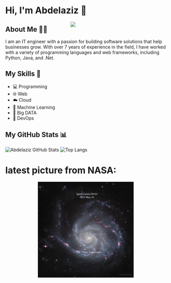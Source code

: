 # Hi, I'm Abdelaziz 👋

<img align="right" src="https://avatars.githubusercontent.com/u/60048840?v=4" width="300"/>

## About Me 👨‍💻

I am an IT engineer with a passion for building software solutions that help businesses grow. With over 7 years of experience in the field, I have worked with a variety of programming languages and web frameworks, including Python, Java, and .Net.

## My Skills 🚀

- 💻 Programming
- 🌐 Web
- ☁️ Cloud
- 🤖 Machine Learning
- 💾 Big DATA
- 🚀 DevOps

## My GitHub Stats 📊

![Abdelaziz GitHub Stats](https://github-readme-stats.vercel.app/api?username=MrAbdelaziz&show_icons=true&theme=radical)
![Top Langs](https://github-readme-stats.vercel.app/api/top-langs/?username=MrAbdelaziz&layout=compact&theme=radical)

# latest picture from NASA:
<p align="center">

<img src="image.jpg" width="300" align="center"/>
</p>
